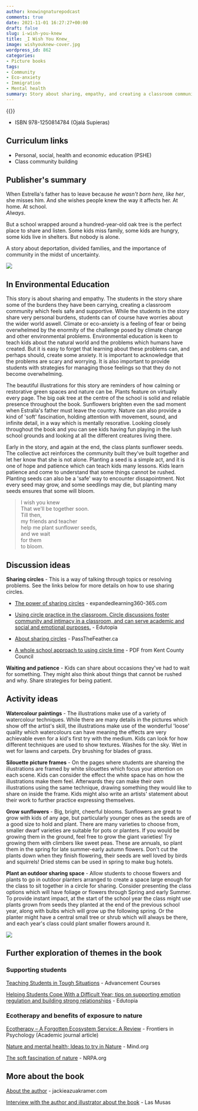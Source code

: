 ```yaml
---
author: knowingnaturepodcast
comments: true
date: 2021-11-01 16:27:27+00:00
draft: false
slug: i-wish-you-knew
title: _I Wish You Knew_
image: wishyouknew-cover.jpg
wordpress_id: 862
categories:
- Picture books
tags:
- Community
- Eco-anxiety
- Immigration
- Mental health
summary: Story about sharing, empathy, and creating a classroom community which feels safe and supportive.  A great book for supporting classes or students dealing with eco or climate anxiety.
---
```


{{<book ageFrom="4" ageTo="7"
        author="Jackie Azúa Kramer"
        illustrator="Magdalena Mora"
        cover="wishyouknew-cover.jpg"
        publisher="Roaring Brook Press"
        publisher-link="https://us.macmillan.com/books/9781250226303/iwishyouknew"
        date="2021-06-21"
        pages="32"
        isbn="9781250226303">}}


  * ISBN 978-1250814784 (Ojalá Supieras)

## Curriculum links

  * Personal, social, health and economic education (PSHE)
  * Class community building

## Publisher's summary

When Estrella's father has to leave because _he wasn't born here, like her_,
she misses him. And she wishes people knew the way it affects her. At home. At
school.  
 _Always_.

But a school wrapped around a hundred-year-old oak tree is the perfect place
to share and listen. Some kids miss family, some kids are hungry, some kids live
in shelters. But nobody is alone.

A story about deportation, divided families, and the importance of community
in the midst of uncertainty.

![](wishyouknew-page-1.jpg)

## In Environmental Education

This story is about sharing and empathy. The students in the story share some
of the burdens they have been carrying, creating a classroom community which
feels safe and supportive. While the students in the story share very personal
burdens, students can of course have worries about the wider world aswell.
Climate or eco-anxiety is a feeling of fear or being overwhelmed by the
enormity of the challenge posed by climate change and other environmental
problems. Environmental education is keen to teach kids about the natural
world and the problems which humans have created. But it is easy to forget
that learning about these problems can, and perhaps should, create some
anxiety. It is important to acknowledge that the problems are scary and
worrying. It is also important to provide students with strategies for
managing those feelings so that they do not become overwhelming.

The beautiful illustrations for this story are reminders of how calming or
restorative green spaces and nature can be. Plants feature on virtually every
page. The big oak tree at the centre of the school is solid and reliable
presence throughout the book. Sunflowers brighten even the sad moment when
Estralla's father must leave the country. Nature can also provide a kind of
'soft' fascination, holding attention with movement, sound, and infinite
detail, in a way which is mentally resorative. Looking closely throughout the
book and you can see kids having fun playing in the lush school grounds and
looking at all the different creatures living there.

Early in the story, and again at the end, the class plants sunflower seeds.
The collective act reinforces the community built they've built together and
let her know that she is not alone. Planting a seed is a simple act, and it is
one of hope and patience which can teach kids many lessons. Kids learn
patience and come to understand that some things cannot be rushed. Planting
seeds can also be a 'safe' way to encounter dissapointment. Not every seed may
grow, and some seedlings may die, but planting many seeds ensures that some
will bloom.

> I wish you knew  
> That we'll be together soon.  
> Till then,  
> my friends and teacher  
> help me plant sunflower seeds,  
> and we wait  
> for them  
> to bloom.

## Discussion ideas

**Sharing circles** \- This is a way of talking through topics or
resolving problems. See the links below for more details on how to use sharing
circles.

  * [The power of sharing circles](http://www.expandedlearning360-365.com/blog/the-power-of-sharing-circles) \- expandedlearning360-365.com  

  * [Using circle practice in the classroom. Circle discussions foster community and intimacy in a classroom, and can serve academic and social and emotional purposes.](https://www.edutopia.org/article/using-circle-practice-classroom) \- Edutopia

  * [About sharing circles](https://passthefeather.ca/sharing-circles/) \- PassTheFeather.ca  

  * [A whole school approach to using circle time](https://knowingnaturepodcast.files.wordpress.com/2021/10/introducing_circle_time.pdf) \- PDF from Kent County Council

**Waiting and patience** \- Kids can share about occasions they've had to wait
for something. They might also think about things that cannot be rushed and
why. Share strategies for being patient.

## Activity ideas

**Watercolour paintings** \- The illustrations make use of a variety of
watercolour techniques. While there are many details in the pictures which
show off the artist's skill, the illustrations make use of the wonderful
'loose' quality which watercolours can have meaning the effects are very
achievable even for a kid's first try with the medium. Kids can look for how
different techniques are used to show textures. Washes for the sky. Wet in wet
for lawns and carpets. Dry brushing for blades of grass.

**Silouette picture frames** \- On the pages where students are shareing the
illustrations are framed by white silouettes which focus your attention on
each scene. Kids can consider the effect the white space has on how the
illustrations make them feel. Afterwards they can make their own illustrations
using the same technique, drawing something they would like to share on inside
the frame. Kids might also write an artists' statement about their work to
further practice expressing themselves.

**Grow sunflowers** \- Big, bright, cheerful blooms. Sunflowers are great to
grow with kids of any age, but particularly younger ones as the seeds are of a
good size to hold and plant. There are many varieties to choose from, smaller
dwarf varieties are suitable for pots or planters. If you would be growing
them in the ground, feel free to grow the giant varieties! Try growing them
with climbers like sweet peas. These are annuals, so plant them in the spring
for late summer-early autumn flowers. Don't cut the plants down when they
finish flowering, their seeds are well loved by birds and squirrels! Dried
stems can be used in spring to make bug hotels.

**Plant an outdoor sharing space** \- Allow students to choose flowers and
plants to go in outdoor planters arranged to create a space large enough for
the class to sit together in a circle for sharing. Consider presenting the
class options which will have foliage or flowers through Spring and early
Summer. To provide instant impact, at the start of the school year the class
might use plants grown from seeds they planted at the end of the previous
school year, along with bulbs which will grow up the following spring. Or the
planter might have a central small tree or shrub which will always be there,
and each year's class could plant smaller flowers around it.

![](wishyouknew-page-2.jpg)

## Further exploration of themes in the book

### **Supporting students**

[Teaching Students in Tough Situations](https://blog.advancementcourses.com/articles/teaching-students-tough-situations/) \- Advancement Courses

[Helping Students Cope With a Difficult Year; tips on supporting emotion regulation and building strong relationships](https://www.edutopia.org/article/helping-students-cope-difficult-year) \- Edutopia

### **Ecotherapy and benefits of exposure to nature**

[Ecotherapy – A Forgotten Ecosystem Service: A Review](https://www.ncbi.nlm.nih.gov/pmc/articles/PMC6085576/) \- Frontiers in Psychology (Academic journal article)
  
[Nature and mental health; Ideas to try in Nature](https://www.mind.org.uk/information-support/tips-for-everyday-living/nature-and-mental-health/ideas-to-try-in-nature/) \- Mind.org  
  
[The soft fascination of nature](https://www.nrpa.org/parks-recreation-magazine/2013/april/the-soft-fascination-of-nature/) \- NRPA.org

## More about the book

[About the author](https://www.jackieazuakramer.com/) \- jackieazuakramer.com

[Interview with the author and illustrator about the book](https://www.lasmusasbooks.com/blog/an-interview-with-the-author-and-illustrator-behind-i-wish-you-knew) \- Las Musas

